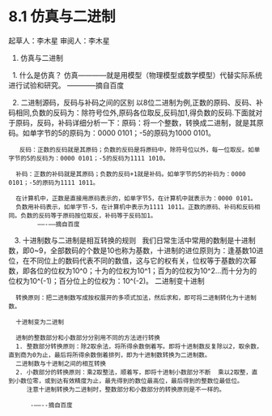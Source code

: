 # 8.1 仿真与二进制
起草人：李木星  审阅人：李木星


1. 仿真与二进制

   1. 什么是仿真？
       仿真————就是用模型（物理模型或数学模型）代替实际系统进行试验和研究。
       ————摘自百度
        
   2. 二进制源码，反码与补码之间的区别
       以8位二进制为例,正数的原码、反码、补码相同,负数的反码为：除符号位外,原码各位取反,反码加1,得负数的反码.下面就对于原码，反码，补码详细分析一下：原码：将一个整数，转换成二进制，就是其原码。如单字节的5的原码为：0000 0101；-5的原码为1000 0101。
       
       反码：正数的反码就是其原码；负数的反码是将原码中，除符号位以外，每一位取反。如单字节的5的反码为：0000 0101；-5的反码为1111 1010。

      补码：正数的补码就是其原码；负数的反码+1就是补码。如单字节的5的补码为：0000 0101；-5的原码为1111 1011。

      在计算机中，正数是直接用原码表示的，如单字节5，在计算机中就表示为：0000 0101。
      负数用补码表示，如单字节-5，在计算机中表示为1111 1011。正数的原码、补码和反码相同。负数的反码等于原码按位取反，补码等于反码加1。
            ——-——摘自百度
            
    3. 十进制数与二进制是相互转换的规则  
      我们日常生活中常用的数制是十进制数，即0~9，全部数码的个数是10也称为基数，十进制的进位原则为：逢基数10进位，在不同位上的数码代表不同的数值，这与它的权有关，位权等于基数的次幂数，即各位的位权为10^0；十为的位权为10^1；百为的位权为10^2…而十分为的位权为10^(-1)；百分位上的位权为：10^(-2)。
      二进制变十进制 
       
      转换原则：把二进制数写成按权展开的多项式加法，然后求和，即可将二进制转化为十进制数。

      十进制变为二进制
      
      进制的整数部分和小数部分分别用不同的方法进行转换
      1. 整数部分转换原则：除2取余法，将所得余数倒着写。即将十进制数反复除以2，取余数，直到商为0为止，最后将所得余数倒着排列，即为十进制数转换为二进制数。
      二进制数与十进制之间的相互转换
      2. 小数部分的转换原则：乘2取整法，顺着写，即将十进制小数部分不断  乘以2取整，直到小数位零，或到达有效精度为止，最先得到的数位最高位，最后得到的整数位最低位。
         注意十进制转换为二进制时，整数部分和小数部分的转换原则是不一样的。
    
          -——--摘自百度
